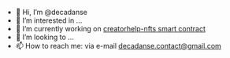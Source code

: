 - 👋 Hi, I’m @decadanse
- 👀 I’m interested in ...
- 🌱 I’m currently working on [creatorhelp-nfts smart contract](https://github.com/decadanse/creatorhelp)
- 💞️ I’m looking to ...
- 📫 How to reach me: via e-mail decadanse.contact@gmail.com


<!---

--->

